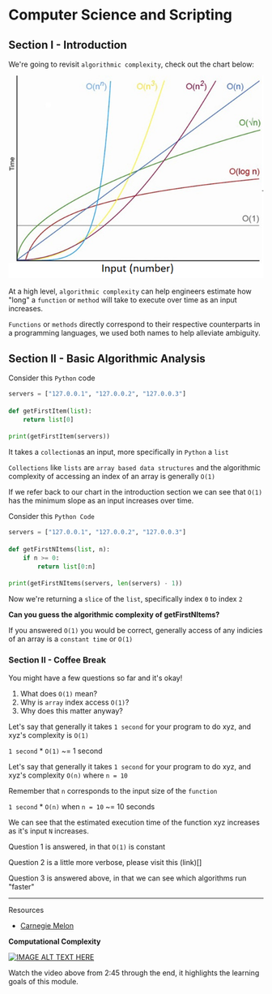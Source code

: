 # Computer Science and Scripting


## Section I - Introduction

We're going to revisit ``algorithmic complexity``, check out the chart below:

![Alt text](./resources/map.png?raw=true)



At a high level, ``algorithmic complexity`` can help engineers estimate how "long" a 
``function`` or ``method`` will take to execute over time as an input increases.


``Functions`` or ``methods`` directly correspond to their respective counterparts in a programming languages, we
used both names to help alleviate ambiguity. 


## Section II - Basic Algorithmic Analysis

Consider this ``Python`` code

```python
servers = ["127.0.0.1", "127.0.0.2", "127.0.0.3"]

def getFirstItem(list):
    return list[0]
    
print(getFirstItem(servers))
```

It takes a ``collection``as an input, more specifically in ``Python`` a ``list``

``Collections`` like ``lists`` are ``array based data structures`` and the algorithmic complexity
of accessing an index of an array is generally ``O(1)``

If we refer back to our chart in the introduction section we can see that ``O(1)`` has the minimum slope
as an input increases over time.

Consider this ``Python Code``

```python
servers = ["127.0.0.1", "127.0.0.2", "127.0.0.3"]

def getFirstNItems(list, n):
    if n >= 0:
        return list[0:n]
    
print(getFirstNItems(servers, len(servers) - 1))
```

Now we're returning a ``slice`` of the ``list``, specifically index ``0`` to index ``2``

**Can you guess the algorithmic complexity of getFirstNItems?**

If you answered ``O(1)`` you would be correct, generally access of any indicies of an array
is a ``constant time`` or ``O(1)``

### Section II - Coffee Break

You might have a few questions so far and it's okay!

1. What does ``O(1)`` mean?
2. Why is ``array`` index access ``O(1)``?
3. Why does this matter anyway?



Let's say that generally it takes ``1 second`` for your program to do xyz, and xyz's complexity is ``O(1)``

``1 second`` * ``O(1)`` ~= 1 second

Let's say that generally it takes ``1 second`` for your program to do xyz, and xyz's complexity ``O(n)``
where ``n = 10``

Remember that  ``n`` corresponds to the input size of the ``function``

``1 second`` * ``O(n)`` when ``n = 10`` ~= 10 seconds

We can see that the estimated execution time of the function xyz increases as it's input ``N`` increases.



Question 1 is answered, in that ``O(1)`` is constant

Question 2 is a little more verbose, please visit this (link)[]

Question 3 is answered above, in that we can see which algorithms run "faster"

---

Resources 

- [Carnegie Melon](https://www.cs.cmu.edu/~adamchik/15-121/lectures/Algorithmic%20Complexity/complexity.html)


**Computational Complexity** 

[![IMAGE ALT TEXT HERE](https://img.youtube.com/vi/YoZPTyGL2IQ/0.jpg)](https://www.youtube.com/watch?v=YoZPTyGL2IQ&feature=youtu.be&t=174)

Watch the video above from 2:45 through the end, it highlights the learning goals of this module.